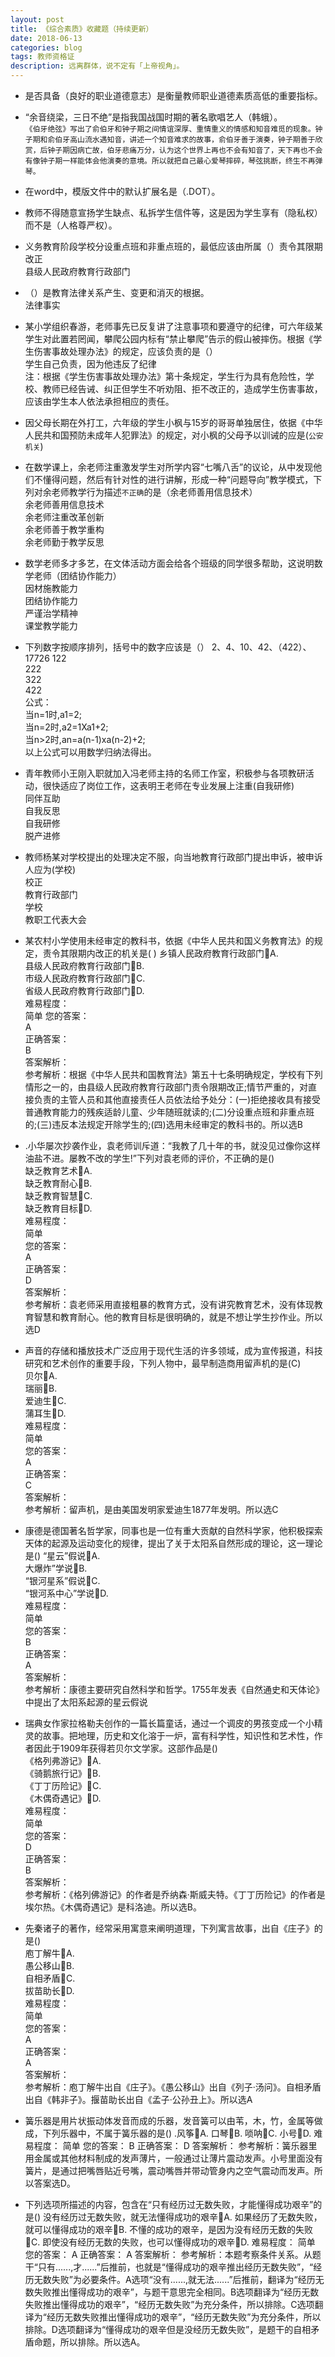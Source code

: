 ```yaml
---
layout: post
title: 《综合素质》收藏题（持续更新）
date: 2018-06-13
categories: blog
tags: 教师资格证
description: 远离群体，说不定有「上帝视角」。
---
```



- 是否具备（良好的职业道德意志）是衡量教师职业道德素质高低的重要指标。

- “余音绕梁，三日不绝”是指我国战国时期的著名歌唱艺人（韩蛾）。<br>
`《伯牙绝弦》写出了俞伯牙和钟子期之间情谊深厚、重情重义的情感和知音难觅的现象。钟子期和俞伯牙高山流水遇知音，讲述一个知音难求的故事，俞伯牙善于演奏，钟子期善于欣赏，后钟子期因病亡故，伯牙悲痛万分，认为这个世界上再也不会有知音了，天下再也不会有像钟子期一样能体会他演奏的意境。所以就把自己最心爱琴摔碎，琴弦挑断，终生不再弹琴。`

- 在word中，模版文件中的默认扩展名是（.DOT）。

- 教师不得随意宣扬学生缺点、私拆学生信件等，这是因为学生享有（隐私权）而不是（人格尊严权）。

- 义务教育阶段学校分设重点班和非重点班的，最低应该由所属（）责令其限期改正<br>
县级人民政府教育行政部门

- （）是教育法律关系产生、变更和消灭的根据。  
法律事实

- 某小学组织春游，老师事先已反复讲了注意事项和要遵守的纪律，可六年级某学生对此置若罔闻，攀爬公园内标有“禁止攀爬”告示的假山被摔伤。根据《学生伤害事故处理办法》的规定，应该负责的是（）<br>
学生自己负责，因为他违反了纪律<br>
注：根据《学生伤害事故处理办法》第十条规定，学生行为具有危险性，学校、教师已经告诫、纠正但学生不听劝阻、拒不改正的，造成学生伤害事故，应该由学生本人依法承担相应的责任。

- 因父母长期在外打工，六年级的学生小枫与15岁的哥哥单独居住，依据《中华人民共和国预防未成年人犯罪法》的规定，对小枫的父母予以训诫的应是(`公安机关`)

- 在数学课上，余老师注重激发学生对所学内容“七嘴八舌”的议论，从中发现他们不懂得问题，然后有针对性的进行讲解，形成一种“问题导向”教学模式，下列对余老师教学行为描述`不正确`的是（余老师善用信息技术）  
余老师善用信息技术<br>
余老师注重改革创新<br>
余老师善于教学重构<br>
余老师勤于教学反思<br>

- 数学老师多才多艺，在文体活动方面会给各个班级的同学很多帮助，这说明数学老师（团结协作能力）  
因材施教能力<br>
团结协作能力<br>
严谨治学精神<br>
课堂教学能力<br>

- 下列数字按顺序排列，括号中的数字应该是（） 2、4、10、42、（422）、17726
122  
222  
322  
422  
公式：  
当n=1时,a1=2;  
当n=2时,a2=1Xa1+2;  
当n>2时,an=a(n-1)xa(n-2)+2;  
以上公式可以用数学归纳法得出。  

- 青年教师小王刚入职就加入冯老师主持的名师工作室，积极参与各项教研活动，很快适应了岗位工作，这表明王老师在专业发展上注重(自我研修)  
同伴互助  
自我反思  
自我研修  
脱产进修  

- 教师杨某对学校提出的处理决定不服，向当地教育行政部门提出申诉，被申诉人应为(学校)  
校正  
教育行政部门  
学校  
教职工代表大会  

- 某农村小学使用未经审定的教科书，依据《中华人民共和国义务教育法》的规定，责令其限期内改正的机关是( )
乡镇人民政府教育行政部门A.  
县级人民政府教育行政部门B.  
市级人民政府教育行政部门C.  
省级人民政府教育行政部门D.  
难易程度：  
简单
您的答案：  
A  
正确答案：  
B  
答案解析：  
参考解析：根据《中华人民共和国教育法》第五十七条明确规定，学校有下列情形之一的，由县级人民政府教育行政部门责令限期改正;情节严重的，对直接负责的主管人员和其他直接责任人员依法给予处分：(一)拒绝接收具有接受普通教育能力的残疾适龄儿童、少年随班就读的;(二)分设重点班和非重点班的;(三)违反本法规定开除学生的;(四)选用未经审定的教科书的。所以选B

- .小华屡次抄袭作业，袁老师训斥道：“我教了几十年的书，就没见过像你这样油盐不进。屡教不改的学生!”下列对袁老师的评价，不正确的是()  
缺乏教育艺术A.  
缺乏教育耐心B.  
缺乏教育智慧C.  
缺乏教育目标D.  
难易程度：  
简单  
您的答案：  
A  
正确答案：  
D  
答案解析：  
参考解析：袁老师采用直接粗暴的教育方式，没有讲究教育艺术，没有体现教育智慧和教育耐心。他的教育目标是很明确的，就是不想让学生抄作业。所以选D  

- 声音的存储和播放技术广泛应用于现代生活的许多领域，成为宣传报道，科技研究和艺术创作的重要手段，下列人物中，最早制造商用留声机的是(C)  
贝尔A.  
瑞丽B.  
爱迪生C.  
蒲耳生D.  
难易程度：  
简单  
您的答案：  
A  
正确答案：  
C  
答案解析：  
参考解析：留声机，是由美国发明家爱迪生1877年发明。所以选C  

- 康德是德国著名哲学家，同事也是一位有重大贡献的自然科学家，他积极探索天体的起源及运动变化的规律，提出了关于太阳系自然形成的理论，这一理论是()
“星云”假说A.  
大爆炸”学说B.  
“银河星系”假说C.  
“银河系中心”学说D.  
难易程度：  
简单  
您的答案：  
B  
正确答案：  
A  
答案解析：  
参考解析：康德主要研究自然科学和哲学。1755年发表《自然通史和天体论》中提出了太阳系起源的星云假说  

- 瑞典女作家拉格勒夫创作的一篇长篇童话，通过一个调皮的男孩变成一个小精灵的故事。把地理，历史和文化溶于一炉，富有科学性，知识性和艺术性，作者因此于1909年获得若贝尔文学家。这部作品是()  
《格列弗游记》A.  
《骑鹅旅行记》B.  
《丁丁历险记》C.  
《木偶奇遇记》D.  
难易程度：  
简单  
您的答案：  
D  
正确答案：  
B  
答案解析：  
参考解析：《格列佛游记》的作者是乔纳森·斯威夫特。《丁丁历险记》的作者是埃尔热。《木偶奇遇记》是科洛迪。所以选B。  

- 先秦诸子的著作，经常采用寓意来阐明道理，下列寓言故事，出自《庄子》的是()  
庖丁解牛A.  
愚公移山B.  
自相矛盾C.  
拔苗助长D.  
难易程度：  
简单  
您的答案：  
A  
正确答案：  
A  
答案解析：  
参考解析：庖丁解牛出自《庄子》。《愚公移山》出自《列子·汤问》。自相矛盾出自《韩非子》。揠苗助长出自《孟子·公孙丑上》。所以选A  

- 簧乐器是用片状振动体发音而成的乐器，发音簧可以由苇，木，竹，金属等做成，下列乐器中，不属于簧乐器的是()
.风筝A.
口琴B.
唢呐C.
小号D.
难易程度：
简单
您的答案：
B
正确答案：
D
答案解析：
参考解析：簧乐器里用金属或其他材料制成的发声薄片，一般通过让薄片震动发声。小号里面没有簧片，是通过把嘴唇贴近号嘴，震动嘴唇并带动管身内之空气震动而发声。所以答案选D。

- 下列选项所描述的内容，包含在“只有经历过无数失败，才能懂得成功艰辛”的是()
没有经历过无数失败，就无法懂得成功的艰辛A.
如果经历了无数失败，就可以懂得成功的艰辛B.
不懂的成功的艰辛，是因为没有经历无数的失败C.
即使没有经历无数的失败，也可以懂得成功的艰辛D.
难易程度：
简单
您的答案：
A
正确答案：
A
答案解析：
参考解析：本题考察条件关系。从题干“只有......,才......”后推前，也就是“懂得成功的艰辛推出经历无数失败”，“经历无数失败”为必要条件。A选项“没有......,就无法......”后推前，翻译为“经历无数失败推出懂得成功的艰辛”，与题干意思完全相同。B选项翻译为“经历无数失败推出懂得成功的艰辛”，“经历无数失败”为充分条件，所以排除。C选项翻译为“经历无数失败推出懂得成功的艰辛”，“经历无数失败”为充分条件，所以排除。D选项翻译为“懂得成功的艰辛但是没经历无数失败”，是题干的自相矛盾命题，所以排除。所以选A。
